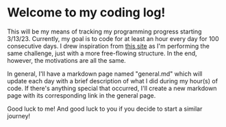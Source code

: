 # Welcome to my coding log!

This will be my means of tracking my programming progress starting 3/13/23. Currently, my goal is to code for at least an hour every day for 100 consecutive days. I drew inspiration from [this site](https://www.100daysofcode.com/) as I'm performing the same challenge, just with a more free-flowing structure. In the end, however, the motivations are all the same.

In general, I'll have a markdown page named "general.md" which will update each day with a brief description of what I did during my hour(s) of code. If there's anything special that occurred, I'll create a new markdown page with its corresponding link in the general page.

Good luck to me! And good luck to you if you decide to start a similar journey!